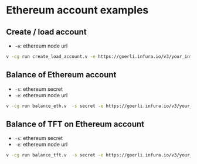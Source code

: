# Ethereum account examples

## Create / load account

- `-e`: ethereum node url

```sh
v -cg run create_load_account.v -e https://goerli.infura.io/v3/your_infura_key
```

## Balance of Ethereum account

- `-s`: ethereum secret
- `-e`: ethereum node url

```sh
v -cg run balance_eth.v  -s secret -e https://goerli.infura.io/v3/your_infura_key
```

## Balance of TFT on Ethereum account

- `-s`: ethereum secret
- `-e`: ethereum node url

```sh
v -cg run balance_tft.v  -s secret -e https://goerli.infura.io/v3/your_infura_key
```